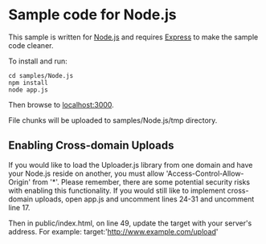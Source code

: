 # Sample code for Node.js

This sample is written for [Node.js](http://nodejs.org/) and requires [Express](http://expressjs.com/) to make the sample code cleaner.

To install and run:

    cd samples/Node.js
    npm install
    node app.js

Then browse to [localhost:3000](http://localhost:3000).

File chunks will be uploaded to samples/Node.js/tmp directory.

## Enabling Cross-domain Uploads

If you would like to load the Uploader.js library from one domain and have your Node.js reside on another, you must allow 'Access-Control-Allow-Origin' from '*'.  Please remember, there are some potential security risks with enabling this functionality.  If you would still like to implement cross-domain uploads, open app.js and uncomment lines 24-31 and uncomment line 17.

Then in public/index.html, on line 49, update the target with your server's address.  For example: target:'http://www.example.com/upload'
